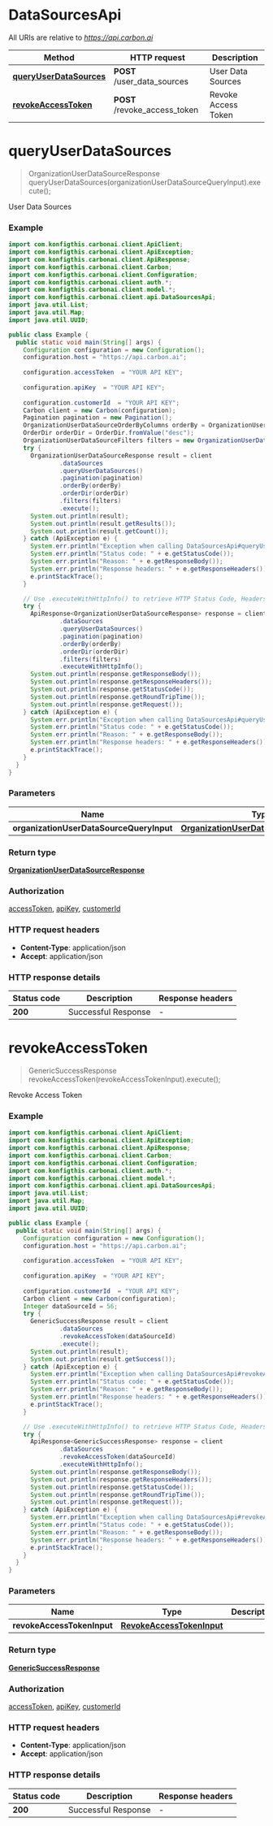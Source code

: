 # DataSourcesApi

All URIs are relative to *https://api.carbon.ai*

| Method | HTTP request | Description |
|------------- | ------------- | -------------|
| [**queryUserDataSources**](DataSourcesApi.md#queryUserDataSources) | **POST** /user_data_sources | User Data Sources |
| [**revokeAccessToken**](DataSourcesApi.md#revokeAccessToken) | **POST** /revoke_access_token | Revoke Access Token |


<a name="queryUserDataSources"></a>
# **queryUserDataSources**
> OrganizationUserDataSourceResponse queryUserDataSources(organizationUserDataSourceQueryInput).execute();

User Data Sources

### Example
```java
import com.konfigthis.carbonai.client.ApiClient;
import com.konfigthis.carbonai.client.ApiException;
import com.konfigthis.carbonai.client.ApiResponse;
import com.konfigthis.carbonai.client.Carbon;
import com.konfigthis.carbonai.client.Configuration;
import com.konfigthis.carbonai.client.auth.*;
import com.konfigthis.carbonai.client.model.*;
import com.konfigthis.carbonai.client.api.DataSourcesApi;
import java.util.List;
import java.util.Map;
import java.util.UUID;

public class Example {
  public static void main(String[] args) {
    Configuration configuration = new Configuration();
    configuration.host = "https://api.carbon.ai";
    
    configuration.accessToken  = "YOUR API KEY";
    
    configuration.apiKey  = "YOUR API KEY";
    
    configuration.customerId  = "YOUR API KEY";
    Carbon client = new Carbon(configuration);
    Pagination pagination = new Pagination();
    OrganizationUserDataSourceOrderByColumns orderBy = OrganizationUserDataSourceOrderByColumns.fromValue("created_at");
    OrderDir orderDir = OrderDir.fromValue("desc");
    OrganizationUserDataSourceFilters filters = new OrganizationUserDataSourceFilters();
    try {
      OrganizationUserDataSourceResponse result = client
              .dataSources
              .queryUserDataSources()
              .pagination(pagination)
              .orderBy(orderBy)
              .orderDir(orderDir)
              .filters(filters)
              .execute();
      System.out.println(result);
      System.out.println(result.getResults());
      System.out.println(result.getCount());
    } catch (ApiException e) {
      System.err.println("Exception when calling DataSourcesApi#queryUserDataSources");
      System.err.println("Status code: " + e.getStatusCode());
      System.err.println("Reason: " + e.getResponseBody());
      System.err.println("Response headers: " + e.getResponseHeaders());
      e.printStackTrace();
    }

    // Use .executeWithHttpInfo() to retrieve HTTP Status Code, Headers and Request
    try {
      ApiResponse<OrganizationUserDataSourceResponse> response = client
              .dataSources
              .queryUserDataSources()
              .pagination(pagination)
              .orderBy(orderBy)
              .orderDir(orderDir)
              .filters(filters)
              .executeWithHttpInfo();
      System.out.println(response.getResponseBody());
      System.out.println(response.getResponseHeaders());
      System.out.println(response.getStatusCode());
      System.out.println(response.getRoundTripTime());
      System.out.println(response.getRequest());
    } catch (ApiException e) {
      System.err.println("Exception when calling DataSourcesApi#queryUserDataSources");
      System.err.println("Status code: " + e.getStatusCode());
      System.err.println("Reason: " + e.getResponseBody());
      System.err.println("Response headers: " + e.getResponseHeaders());
      e.printStackTrace();
    }
  }
}

```

### Parameters

| Name | Type | Description  | Notes |
|------------- | ------------- | ------------- | -------------|
| **organizationUserDataSourceQueryInput** | [**OrganizationUserDataSourceQueryInput**](OrganizationUserDataSourceQueryInput.md)|  | |

### Return type

[**OrganizationUserDataSourceResponse**](OrganizationUserDataSourceResponse.md)

### Authorization

[accessToken](../README.md#accessToken), [apiKey](../README.md#apiKey), [customerId](../README.md#customerId)

### HTTP request headers

 - **Content-Type**: application/json
 - **Accept**: application/json

### HTTP response details
| Status code | Description | Response headers |
|-------------|-------------|------------------|
| **200** | Successful Response |  -  |

<a name="revokeAccessToken"></a>
# **revokeAccessToken**
> GenericSuccessResponse revokeAccessToken(revokeAccessTokenInput).execute();

Revoke Access Token

### Example
```java
import com.konfigthis.carbonai.client.ApiClient;
import com.konfigthis.carbonai.client.ApiException;
import com.konfigthis.carbonai.client.ApiResponse;
import com.konfigthis.carbonai.client.Carbon;
import com.konfigthis.carbonai.client.Configuration;
import com.konfigthis.carbonai.client.auth.*;
import com.konfigthis.carbonai.client.model.*;
import com.konfigthis.carbonai.client.api.DataSourcesApi;
import java.util.List;
import java.util.Map;
import java.util.UUID;

public class Example {
  public static void main(String[] args) {
    Configuration configuration = new Configuration();
    configuration.host = "https://api.carbon.ai";
    
    configuration.accessToken  = "YOUR API KEY";
    
    configuration.apiKey  = "YOUR API KEY";
    
    configuration.customerId  = "YOUR API KEY";
    Carbon client = new Carbon(configuration);
    Integer dataSourceId = 56;
    try {
      GenericSuccessResponse result = client
              .dataSources
              .revokeAccessToken(dataSourceId)
              .execute();
      System.out.println(result);
      System.out.println(result.getSuccess());
    } catch (ApiException e) {
      System.err.println("Exception when calling DataSourcesApi#revokeAccessToken");
      System.err.println("Status code: " + e.getStatusCode());
      System.err.println("Reason: " + e.getResponseBody());
      System.err.println("Response headers: " + e.getResponseHeaders());
      e.printStackTrace();
    }

    // Use .executeWithHttpInfo() to retrieve HTTP Status Code, Headers and Request
    try {
      ApiResponse<GenericSuccessResponse> response = client
              .dataSources
              .revokeAccessToken(dataSourceId)
              .executeWithHttpInfo();
      System.out.println(response.getResponseBody());
      System.out.println(response.getResponseHeaders());
      System.out.println(response.getStatusCode());
      System.out.println(response.getRoundTripTime());
      System.out.println(response.getRequest());
    } catch (ApiException e) {
      System.err.println("Exception when calling DataSourcesApi#revokeAccessToken");
      System.err.println("Status code: " + e.getStatusCode());
      System.err.println("Reason: " + e.getResponseBody());
      System.err.println("Response headers: " + e.getResponseHeaders());
      e.printStackTrace();
    }
  }
}

```

### Parameters

| Name | Type | Description  | Notes |
|------------- | ------------- | ------------- | -------------|
| **revokeAccessTokenInput** | [**RevokeAccessTokenInput**](RevokeAccessTokenInput.md)|  | |

### Return type

[**GenericSuccessResponse**](GenericSuccessResponse.md)

### Authorization

[accessToken](../README.md#accessToken), [apiKey](../README.md#apiKey), [customerId](../README.md#customerId)

### HTTP request headers

 - **Content-Type**: application/json
 - **Accept**: application/json

### HTTP response details
| Status code | Description | Response headers |
|-------------|-------------|------------------|
| **200** | Successful Response |  -  |

